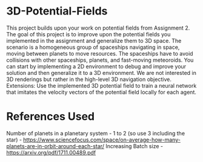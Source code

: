 # 3D-Potential-Fields
This project builds upon your work on potential fields from Assignment 2. The goal of this
project is to improve upon the potential fields you implemented in the assignment and generalize them to 3D space. The scenario is a homogeneous group of spaceships navigating in
space, moving between planets to move resources. The spaceships have to avoid collisions with
other spaceships, planets, and fast-moving meteoroids. You can start by implementing a 2D
environment to debug and improve your solution and then generalize it to a 3D environment.
We are not interested in 3D renderings but rather in the high-level 3D navigation objective.
Extensions: Use the implemented 3D potential field to train a neural network that imitates
the velocity vectors of the potential field locally for each agent.


# References Used
Number of planets in a planetary system - 1 to 2 (so use 3 including the star) - https://www.sciencefocus.com/space/on-average-how-many-planets-are-in-orbit-around-each-star/
Increasing Batch size - https://arxiv.org/pdf/1711.00489.pdf
